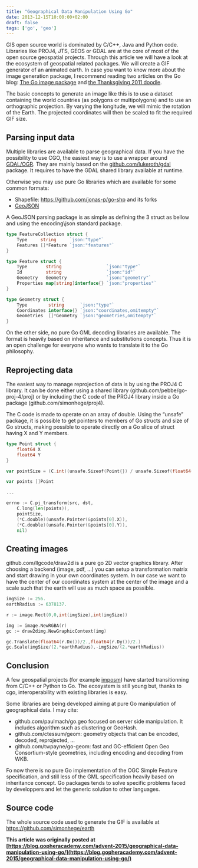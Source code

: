 ```yaml
---
title: "Geographical Data Manipulation Using Go"
date: 2013-12-15T10:00:00+02:00
draft: false
tags: ['go', 'geo']
---
```


GIS open source world is dominated by C/C++, Java and Python code. Libraries like PROJ4, JTS, GEOS or GDAL are at the core of most of the open source geospatial projects. Through this article we will have a look at the ecosystem of geospatial related packages. We will create a GIF generator of an animated earth. In case you want to know more about the image generation package, I recommend reading two articles on the Go blog: [The Go image package](http://blog.golang.org/go-image-package) and [the Thanksgiving 2011 doodle](http://blog.golang.org/from-zero-to-go-launching-on-google).


The basic concepts to generate an image like this is to use a dataset containing the world countries (as polygons or multipolygons) and to use an orthographic projection. By varying the longitude, we will mimic the rotation of the Earth. The projected coordinates will then be scaled to fit the required GIF size.

## Parsing input data
Multiple libraries are available to parse geographical data. If you have the possibility to use CGO, the easiest way is to use a wrapper around [GDAL/OGR](https://godoc.org/?q=gdal). They are mainly based on the [github.com/lukeroth/gdal](https://github.com/lukeroth/gdal) package. It requires to have the GDAL shared library available at runtime.

Otherwise you may use pure Go libraries which are available for some common formats:

- Shapefile: https://github.com/jonas-p/go-shp and its forks
- [GeoJSON](https://godoc.org/?q=geojson)

A GeoJSON parsing package is as simple as defining the 3 struct as
bellow and using the encoding\json standard package.

```go
type FeatureCollection struct {
	Type     string     `json:"type"`
	Features []*Feature `json:"features"`
}

type Feature struct {
	Type       string                 `json:"type"`
	Id         string                 `json:"id"`
	Geometry   Geometry               `json:"geometry"`
	Properties map[string]interface{} `json:"properties"`
}

type Geometry struct {
	Type        string      `json:"type"`
	Coordinates interface{} `json:"coordinates,omitempty"`
	Geometries  []*Geometry `json:"geometries,omitempty"`
}
```

On the other side, no pure Go GML decoding libraries are available. The format is heavily based on inheritance and substitutions concepts. Thus it is an open challenge for everyone who wants to translate it to the Go philosophy.

## Reprojecting data
The easiest way to manage reprojection of data is by using the PROJ4 C library. It can be done either using a shared library (github.com/pebbe/go-proj-4/proj) or by including the C code of the PROJ4 library inside a Go package (github.com/simonhege/proj4).

The C code is made to operate on an array of double. Using the “unsafe” package, it is possible to get pointers to members of Go structs and size of Go structs, making possible to operate directly on a Go slice of struct having X and Y members.

```go
type Point struct {
	float64 X
	float64 Y
}

var pointSize = (C.int)(unsafe.Sizeof(Point{}) / unsafe.Sizeof(float64(0.0)))

var points []Point

...

errno := C.pj_transform(src, dst,
	C.long(len(points)),
	pointSize,
	(*C.double)(unsafe.Pointer(&points[0].X)),
	(*C.double)(unsafe.Pointer(&points[0].Y)),
	nil)
```

## Creating images
github.com/llgcode/draw2d is a pure go 2D vector graphics library. After choosing a backend (image, pdf, …) you can setup a transformation matrix and start drawing in your own coordinates system. In our case we want to have the center of our coordinates system at the center of the image and a scale such that the earth will use as much space as possible.

```go
imgSize := 256.
earthRadius := 6378137.

r := image.Rect(0,0,int(imgSize),int(imgSize))

img := image.NewRGBA(r)
gc := draw2dimg.NewGraphicContext(img)

gc.Translate(float64(r.Dx())/2.,float64(r.Dy())/2.)
gc.Scale(imgSize/(2.*earthRadius),-imgSize/(2.*earthRadius))
```

## Conclusion

A few geospatial projects (for example [imposm](http://imposm.org/)) have started transitionning from C/C++ or Python to Go. The ecosystem is still young but, thanks to cgo, interoperability with existing libraries is easy.

Some libraries are being developed aiming at pure Go manipulation of geographical data. I may cite:

- github.com/paulmach/go.geo focused on server side manipulation. It includes algorithm such as clustering or GeoHash.
- github.com/ctessum/geom: geometry objects that can be encoded, decoded, reprojected, …
- github.com/twpayne/go-geom: fast and GC-efficient Open Geo Consortium-style geometries, including encoding and decoding from WKB.

Fo now there is no pure Go implementation of the OGC Simple Feature specification, and still less of the GML specification heavily based on inheritance concept. Go packages tends to solve specific problems faced by developpers and let the generic solution to other languages.

## Source code
The whole source code used to generate the GIF is available at https://github.com/simonhege/earth


__This article was originally posted at [https://blog.gopheracademy.com/advent-2015/geographical-data-manipulation-using-go/](https://blog.gopheracademy.com/advent-2015/geographical-data-manipulation-using-go/)__